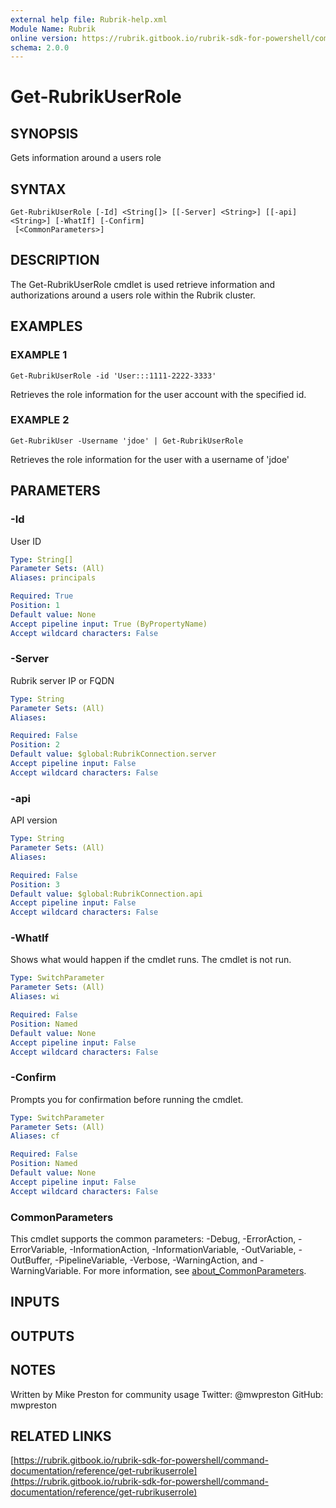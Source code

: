 ```yaml
---
external help file: Rubrik-help.xml
Module Name: Rubrik
online version: https://rubrik.gitbook.io/rubrik-sdk-for-powershell/command-documentation/reference/get-rubrikuserrole
schema: 2.0.0
---
```


# Get-RubrikUserRole

## SYNOPSIS
Gets information around a users role

## SYNTAX

```
Get-RubrikUserRole [-Id] <String[]> [[-Server] <String>] [[-api] <String>] [-WhatIf] [-Confirm]
 [<CommonParameters>]
```

## DESCRIPTION
The Get-RubrikUserRole cmdlet is used retrieve information and authorizations around a users role within the Rubrik cluster.

## EXAMPLES

### EXAMPLE 1
```
Get-RubrikUserRole -id 'User:::1111-2222-3333'
```

Retrieves the role information for the user account with the specified id.

### EXAMPLE 2
```
Get-RubrikUser -Username 'jdoe' | Get-RubrikUserRole
```

Retrieves the role information for the user with a username of 'jdoe'

## PARAMETERS

### -Id
User ID

```yaml
Type: String[]
Parameter Sets: (All)
Aliases: principals

Required: True
Position: 1
Default value: None
Accept pipeline input: True (ByPropertyName)
Accept wildcard characters: False
```

### -Server
Rubrik server IP or FQDN

```yaml
Type: String
Parameter Sets: (All)
Aliases:

Required: False
Position: 2
Default value: $global:RubrikConnection.server
Accept pipeline input: False
Accept wildcard characters: False
```

### -api
API version

```yaml
Type: String
Parameter Sets: (All)
Aliases:

Required: False
Position: 3
Default value: $global:RubrikConnection.api
Accept pipeline input: False
Accept wildcard characters: False
```

### -WhatIf
Shows what would happen if the cmdlet runs.
The cmdlet is not run.

```yaml
Type: SwitchParameter
Parameter Sets: (All)
Aliases: wi

Required: False
Position: Named
Default value: None
Accept pipeline input: False
Accept wildcard characters: False
```

### -Confirm
Prompts you for confirmation before running the cmdlet.

```yaml
Type: SwitchParameter
Parameter Sets: (All)
Aliases: cf

Required: False
Position: Named
Default value: None
Accept pipeline input: False
Accept wildcard characters: False
```

### CommonParameters
This cmdlet supports the common parameters: -Debug, -ErrorAction, -ErrorVariable, -InformationAction, -InformationVariable, -OutVariable, -OutBuffer, -PipelineVariable, -Verbose, -WarningAction, and -WarningVariable. For more information, see [about_CommonParameters](http://go.microsoft.com/fwlink/?LinkID=113216).

## INPUTS

## OUTPUTS

## NOTES
Written by Mike Preston for community usage
Twitter: @mwpreston
GitHub: mwpreston

## RELATED LINKS

[https://rubrik.gitbook.io/rubrik-sdk-for-powershell/command-documentation/reference/get-rubrikuserrole](https://rubrik.gitbook.io/rubrik-sdk-for-powershell/command-documentation/reference/get-rubrikuserrole)

